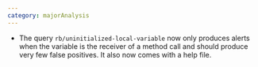 ```yaml
---
category: majorAnalysis
---
```

* The query `rb/uninitialized-local-variable` now only produces alerts when the variable is the receiver of a method call and should produce very few false positives. It also now comes with a help file.
